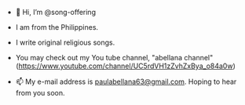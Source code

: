 - 👋 Hi, I’m @song-offering
- I am from the Philippines.
- I write original religious songs.
- You may check out my You tube channel, "abellana channel" (https://www.youtube.com/channel/UC5rdVH1zZvhZxBya_o84a0w)


- 📫 My e-mail address is paulabellana63@gmail.com.  Hoping to hear from you soon.

<!---
song-offering/song-offering is a ✨ special ✨ repository because its `README.md` (this file) appears on your GitHub profile.
You can click the Preview link to take a look at your changes.
--->
